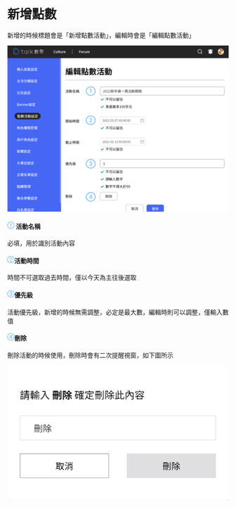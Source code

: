 # 新增點數

新增的時候標題會是「新增點數活動」，編輯時會是「編輯點數活動」

![](../../.gitbook/assets/新增點數活動.png)

#### ![編號 1](../../.gitbook/assets/1.png) 活動名稱

必填，用於識別活動內容

#### ![編號 2](../../.gitbook/assets/2.png)活動時間

時間不可選取過去時間，僅以今天為主往後選取

#### ![編號 3](../../.gitbook/assets/3.png)優先級

活動優先級，新增的時候無需調整，必定是最大數，編輯時則可以調整，僅輸入數值

#### ![編號 4](../../.gitbook/assets/4.png)刪除

刪除活動的時候使用，刪除時會有二次提醒視窗，如下圖所示

![](../../.gitbook/assets/刪除.png)
